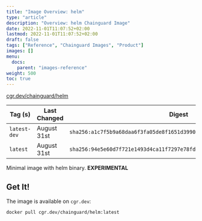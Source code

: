 ```yaml
---
title: "Image Overview: helm"
type: "article"
description: "Overview: helm Chainguard Image"
date: 2022-11-01T11:07:52+02:00
lastmod: 2022-11-01T11:07:52+02:00
draft: false
tags: ["Reference", "Chainguard Images", "Product"]
images: []
menu:
  docs:
    parent: "images-reference"
weight: 500
toc: true
---
```


[cgr.dev/chainguard/helm](https://github.com/chainguard-images/images/tree/main/images/helm)

| Tag (s)       | Last Changed | Digest                                                                    |
|---------------|--------------|---------------------------------------------------------------------------|
|  `latest-dev` | August 31st  | `sha256:a1c7f5b9a68daa6f3fa05de8f1651d3990e1706c342928ec42a11c49e3d40459` |
|  `latest`     | August 31st  | `sha256:94e5e60d7f721e1493d4ca11f7297e78fdc8242f72e996af435be11153ebc1fd` |



Minimal image with helm binary. **EXPERIMENTAL**

## Get It!

The image is available on `cgr.dev`:

```
docker pull cgr.dev/chainguard/helm:latest
```

